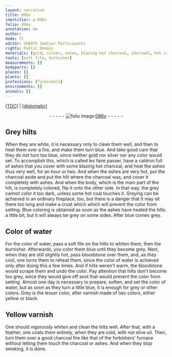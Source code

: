 ```yaml
---
layout: narrative
title: 096v
identifier: p-096v
folio: 096v
annotation: no
author:
mode: tl
editor: GR8975 Seminar Participants
rights: Public Domain
materials: [gold, silver, ashes, blazing hot charcoal, charcoal, hot coal, bloodstone, Yellow varnish, nut olive oil]
tools: [soft file, burnisher]
measurements: []
bodyparts: []
places: []
plants: []
professions: [furbishers]
environments: []
animals: []
---
```


<p><a href="{{ site.baseurl }}/translation/">[TOC]</a> | <a href="{{ site.baseurl }}/texts/p-096v_tc/" target="_blank">[diplomatic]</a></p><div class="folio" align="center">- - - - - <a href="http://gallica.bnf.fr/ark:/12148/btv1b10500001g/f198.image" target="_blank"><img src="https://cu-mkp.github.io/2017-workshop-edition/assets/photo-icon.png" alt="folio image: " style="display:inline-block; margin-bottom:-3px;"/>096v</a> - - - - - </div>  
  

## Grey hilts

 
When they are white, it is necessary only to clean them well, and then to heat them over a fire, and make them turn blue. And take good care that they do not turn too blue, since neither <span class="m">gold</span> nor <span class="m">silver</span> nor any color would set. To accomplish this, which is called les faire passer, have a caldron full of <span class="m">ashes</span> that you cover with some <span class="m">blazing hot charcoal</span>, and heat the <span class="m">ashes</span> thus very well, for an hour or two. And when the <span class="m">ashes</span> are very hot, put the <span class="m">charcoal</span> aside and put the hilt where the <span class="m">charcoal</span> was, and cover it completely with <span class="m">ashes</span>. And when the body, which is the main part of the hilt, is completely colored, flip it onto the other side. In that way, the grey cannot color it too dark, unless some <span class="m">hot coal</span> touches it. Greying can be achieved in an ordinary fireplace, too, but there is a danger that it may sit there too long and make a crust which which will prevent the color from setting. Blue coloring is obtained as soon as the <span class="m">ashes</span> have heated the hilts a little bit, but it will always be grey on some sides. After blue comes grey.
 
 
  

## Color of water

 
For the color of water, pass a <span class="tl">soft file</span> on the hilts to whiten them, then the <span class="tl">burnisher</span>. Afterwards, you color them blue until they become grey. Next, when they are still slightly hot, pass <span class="m">bloodstone</span> over them, and, as they cool, one turns them to reheat them, since the color of water is achieved only after doing this a few times. And if hilts weren't warm, the <span class="m">bloodstone</span> would scrape them and undo the color. Pay attention that hilts don't become too grey, since they would give off soot that would prevent the color from setting. Almost one day is necessary to prepare, soften, and set the color of water, but as soon as they turn a little blue, it is enough for grey or other colors. Grey is the lesser color, after varnish made of two colors, either yellow or black.
 
 
  

## <span class="m">Yellow varnish</span>

 
One should vigorously whiten and clean the hilts well. After that, with a feather, one coats them entirely, when they are cold, with <span class="m">nut <span class="del">olive</span> oil</span>. Then, turn them over a good <span class="m">charcoal</span> fire like that of the <span class="pro">furbishers</span>' furnace without letting them touch the <span class="m">charcoal</span> or <span class="m">ashes</span>. And when they stop smoking, it is done.
 
